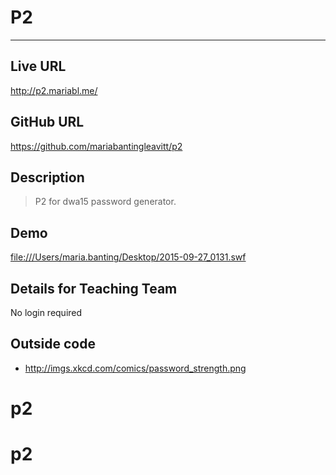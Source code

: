 # P2

----
## Live URL
<http://p2.mariabl.me/>

## GitHub URL
<https://github.com/mariabantingleavitt/p2>

## Description
> P2 for dwa15 password generator.

## Demo
<file:///Users/maria.banting/Desktop/2015-09-27_0131.swf>

## Details for Teaching Team
No login required

## Outside code
* http://imgs.xkcd.com/comics/password_strength.png
# p2
# p2
